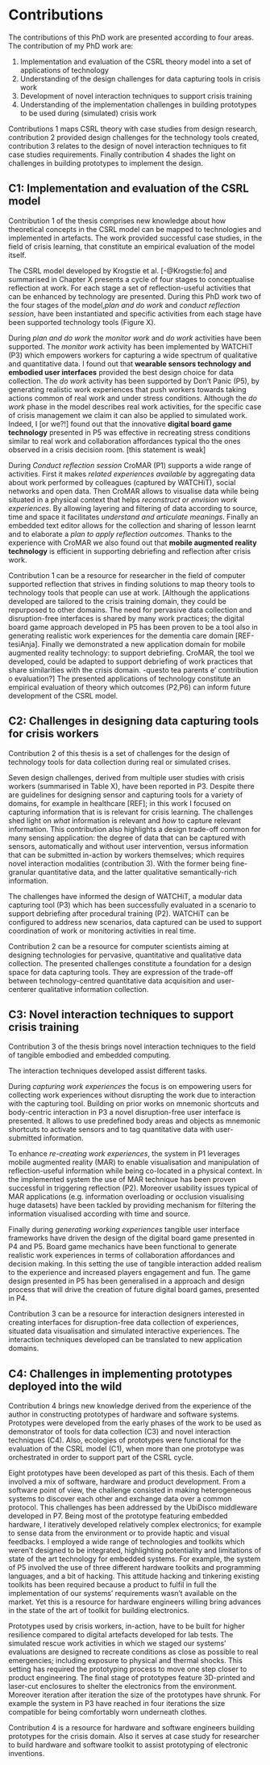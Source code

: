 
# Contributions 

The contributions of this PhD work are presented according to four areas. The contribution of my PhD work are:

1. Implementation and evaluation of the CSRL theory model into a set of applications of technology
2. Understanding of the design challenges for data capturing tools in crisis work
3. Development of novel interaction techniques to support crisis training
4. Understanding of the implementation challenges in building prototypes to be used during (simulated) crisis work

Contributions 1 maps CSRL theory with case studies from design research, contribution 2 provided design challenges for the technology tools created, contribution 3 relates to the design of novel interaction techniques to fit case studies requirements. Finally contribution 4 shades the light on challenges in building prototypes to implement the design.

## C1: Implementation and evaluation of the CSRL model 

Contribution 1 of the thesis comprises new knowledge about how theoretical concepts in the CSRL model can be mapped to technologies and implemented in artefacts. The work provided successful case studies, in the field of crisis learning, that constitute an empirical evaluation of the model itself.

The CSRL model developed by Krogstie et al. [-@Krogstie:fo] and summarised in Chapter X presents a cycle of four stages to conceptualise reflection at work. For each stage a set of reflection-useful activities that can be enhanced by technology are presented. During this PhD work two of the four stages of the model,*plan and do work* and *conduct reflection session*, have been instantiated and specific activities from each stage have been supported technology tools (Figure X). 

During *plan and do work* the *monitor work* and *do work* activities have been supported. The *monitor work* activity has been implemented by WATCHiT (P3) which empowers workers for capturing a wide spectrum of qualitative and quantitative data. I found out that **wearable sensors technology and embodied user interfaces** provided the best design choice for data collection. The *do work* activity has been supported by Don’t Panic (P5), by generating realistic work experiences that push workers towards taking actions common of real work and under stress conditions. Although the *do work* phase in the model describes real work activities, for the specific case of crisis management we claim it can also be applied to simulated work. Indeed, I [or we?!] found out that the innovative **digital board game technology** presented in P5 was effective in recreating stress conditions similar to real work and collaboration affordances typical tho the ones observed in a crisis decision room. [this statement is weak]

During *Conduct reflection session* CroMAR (P1) supports a wide range of activities. First it makes *related experiences available* by aggregating data about work performed by colleagues (captured by WATCHiT), social networks and open data. Then CroMAR allows to visualise data while being situated in a physical context that helps *reconstruct or envision work experiences*. By allowing layering and filtering of data according to source, time and space it facilitates *understand and articulate meanings*. Finally an embedded text editor allows for the collection and sharing of lesson learnt and to elaborate a *plan to apply reflection outcomes*. Thanks to the experience with CroMAR we also found out that **mobile augmented reality technology** is efficient in supporting debriefing and reflection after crisis work.

Contribution 1 can be a resource for researcher in the field of computer supported reflection that strives in finding solutions  to map theory tools to technology tools that people can use at work. [Although the applications developed are tailored to the crisis training domain, they could be repurposed to other domains. The need for pervasive data collection and disruption-free interfaces is shared by many work practices; the digital board game approach developed in P5 has been proven to be a tool also in generating realistic work experiences for the dementia care domain [REF-tesiAnja]. Finally we demonstrated a new application domain for mobile augmented reality technology: to support debriefing. CroMAR, the tool we developed, could be adapted to support debriefing of work practices that share  similarities with the crisis domain. -questo tea parents e’ contribution o evaluation?] The presented applications of technology constitute an empirical evaluation of theory which outcomes (P2,P6) can inform future development of the CSRL model.

## C2: Challenges in designing data capturing tools for crisis workers

Contribution 2 of this thesis is a set of challenges for the design of technology tools for data collection during real or simulated crises. 

Seven design challenges, derived from multiple user studies with crisis workers (summarised in Table X), have been reported in P3. Despite there are guidelines for designing sensor and capturing tools for a variety of domains, for example in healthcare [REF]; in this work I focused on capturing information that is is relevant for crisis learning. The challenges shed light on *what* information is relevant and *how* to capture relevant information. This contribution also highlights a design trade-off common for many sensing application: the degree of data that can be captured with sensors, automatically and without user intervention, versus information that can be submitted in-action by workers themselves; which requires novel interaction modalities (contribution 3). With the former being fine-granular quantitative data, and the latter qualitative semantically-rich information. 

The challenges have informed the design of WATCHiT, a modular data capturing tool (P3) which has been successfully evaluated in a scenario to support debriefing after procedural training (P2). WATCHiT can be configured to address new scenarios, data captured can be used to support coordination of work or monitoring activities in real time.

Contribution 2 can be a resource for computer scientists aiming at designing technologies for pervasive, quantitative and qualitative data collection. The presented challenges constitute a foundation for a design space for data capturing tools. They are expression of the trade-off between technology-centred quantitative data acquisition and user-centerer qualitative information collection. 

## C3: Novel interaction techniques to support crisis training

Contribution 3 of the thesis brings novel interaction techniques to the field of tangible embodied and embedded computing. 

The interaction techniques developed assist different tasks. 

During *capturing work experiences* the focus is on empowering users for collecting work experiences without disrupting the work due to interaction with the capturing tool. Building on prior works on mnemonic shortcuts and body-centric interaction in P3 a novel disruption-free user interface is presented. It allows to use predefined body areas and objects as mnemonic shortcuts to activate sensors and to tag quantitative data with user-submitted information. 

To enhance *re-creating work experiences*, the system in P1 leverages mobile augmented reality (MAR) to enable visualisation and manipulation of reflection-useful information while being co-located in a physical context. In the implemented system the use of MAR technique has been proven successful in triggering reflection (P2). Moreover usability issues typical of MAR applications (e.g. information overloading or occlusion visualising huge datasets) have been tackled by providing mechanism for filtering the information visualised according with time and source. 

Finally during *generating working experiences* tangible user interface frameworks have driven the design of the digital board game presented in P4 and P5. Board game mechanics have been functional to generate realistic work experiences in terms of collaboration affordances and decision making. In this setting the use of tangible interaction added realism to the experience and increased players engagement and fun. The game design presented in P5 has been generalised in a approach and design process that will drive the creation of future digital board games, presented in P4.

Contribution 3 can be a resource for interaction designers interested in creating interfaces for disruption-free data collection of experiences, situated data visualisation and simulated interactive experiences. The interaction techniques developed can be translated to new application domains.

## C4: Challenges in implementing prototypes deployed into the wild

Contribution 4 brings new knowledge derived from the experience of the author in constructing prototypes of hardware and software systems. Prototypes were developed from the early phases of the work to be used as demonstrator of tools for data collection (C3) and novel interaction techniques (C4). Also, ecologies of prototypes were functional for the evaluation of the CSRL model (C1), when more than one prototype was orchestrated in order to support part of the CSRL cycle.

Eight prototypes have been developed as part of this thesis. Each of them involved a mix of software, hardware and product development. From a software point of view, the challenge consisted in making heterogeneous systems to discover each other and exchange data over a common protocol. This challenges has been addressed by the UbiDisco middleware developed in P7. Being most of the prototype featuring embedded hardware, I iteratively developed relatively complex electronics; for example to sense data from the environment or to provide haptic and visual feedbacks. I employed a wide range of technologies and toolkits which weren’t designed to be integrated, highlighting potentiality and limitations of state of the art technology for embedded systems. For example, the system of P5 involved the use of three different hardware toolkits and programming languages, and a bit of hacking. This attitude hacking and tinkering existing toolkits has been required because a product to fulfil in full the implementation of our systems’ requirements wasn’t available on the market. Yet this is a resource for hardware engineers willing bring advances in the state of the art of toolkit for building electronics.

Prototypes used by crisis workers, in-action, have to be built for higher resilience compared to digital artefacts developed for lab tests. The simulated rescue work activities in which we staged our systems’ evaluations are designed to recreate conditions as close as possible to real emergencies; including exposure to physical and thermal shocks. This setting has required the prototyping process to move one step closer to product engineering. The final stage of prototypes feature 3D-printed and laser-cut enclosures to shelter the electronics from the environment. Moreover iteration after iteration the size of the prototypes have shrunk. For example the system in P3 have reached in four iterations the size compatible for being comfortably worn underneath clothes.      

Contribution 4 is a resource for hardware and software engineers building prototypes for the crisis domain. Also it serves at case study for researcher to build hardware and software toolkit to assist prototyping of electronic inventions. 




